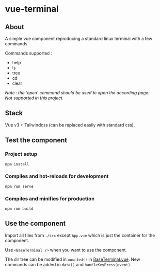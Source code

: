 # vue-terminal

## About

A simple vue component reproducing a standard linux terminal with a few commands.

Commands supported : 
- help 
- ls
- tree
- cd 
- clear

*Note : the 'open' command should be used to open the according page. Not supported in this project.*


## Stack

Vue v3 + Tailwindcss (can be replaced easily with standard css).

## Test the component

### Project setup
```
npm install
```

### Compiles and hot-reloads for development
```
npm run serve
```

### Compiles and minifies for production
```
npm run build
```

## Use the component

Import all files from ``` ./src ``` except ```App.vue``` which is just the container for the component.

Use ```<BaseTerminal />``` when you want to use the component.

The dir tree can be modified in ```mounted()``` in [BaseTerminal.vue](./src/components/BaseTerminal.vue). New commands can be added in ```data()``` and ```handleKeyPress(event)```.